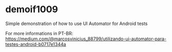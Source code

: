 # demoif1009
Simple demonstration of how to use UI Automator for Android tests 

For more informations in PT-BR: https://medium.com/@marcosvinicius_88799/utilizando-ui-automator-para-testes-android-b0717e1344a
